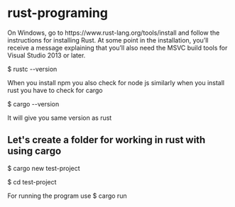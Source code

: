 # rust-programing

<p>On Windows, go to https://www.rust-lang.org/tools/install and follow the instructions for installing Rust. At some point in the installation, you’ll receive a message explaining that you’ll also need the MSVC build tools for Visual Studio 2013 or later.</p>

<p>$ rustc --version</p>

<p> When you install npm you also check for node js similarly when you install rust you have to check for cargo</p>
<p>$ cargo --version</p>

<p>It will give you same version as rust</p>

<h2>Let's create a folder for working in rust with using cargo</h2>

<p>$ cargo new test-project</p>
<p>$ cd test-project</p>

<p> For running the program use $ cargo run</p>

